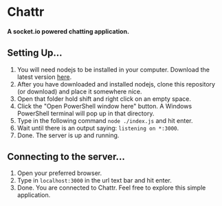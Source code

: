 # Chattr
#### A socket.io powered chatting application.

## Setting Up...
1. You will need nodejs to be installed in your computer. Download the latest version [here](https://www.nodejs.org/en/download).
2. After you have downloaded and installed nodejs, clone this repository (or download) and place it somewhere nice.
3. Open that folder hold shift and right click on an empty space.
4. Click the "Open PowerShell window here" button. A Windows PowerShell terminal will pop up in that directory.
5. Type in the following command `node ./index.js` and hit enter.
6. Wait until there is an output saying: `listening on *:3000`.
7. Done. The server is up and running.

## Connecting to the server...
1. Open your preferred browser.
2. Type in `localhost:3000` in the url text bar and hit enter.
3. Done. You are connected to Chattr. Feel free to explore this simple application.
